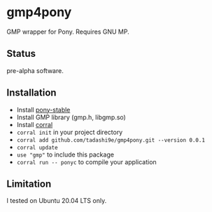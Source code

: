 # gmp4pony

GMP wrapper for Pony. Requires GNU MP.

## Status

pre-alpha software.

## Installation

* Install [pony-stable](https://github.com/ponylang/pony-stable)
* Install GMP library (gmp.h, libgmp.so)
* Install [corral](https://github.com/ponylang/corral)
* `corral init` in your project directory
* `corral add github.com/tadashi9e/gmp4pony.git --version 0.0.1`
* `corral update`
* `use "gmp"` to include this package
* `corral run -- ponyc` to compile your application

## Limitation

I tested on Ubuntu 20.04 LTS only.
